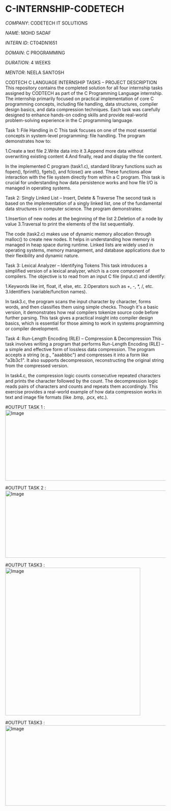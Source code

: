 # C-INTERNSHIP-CODETECH

*COMPANY*: CODETECH IT SOLUTIONS

*NAME*: MOHD SADAF

*INTERN ID*: CT04DN1651

*DOMAIN*: C PROGRAMMING

*DURATION*: 4 WEEKS

*MENTOR*: NEELA SANTOSH

CODTECH C LANGUAGE INTERNSHIP TASKS – PROJECT DESCRIPTION
This repository contains the completed solution for all four internship tasks assigned by CODTECH as part of the C Programming Language internship. The internship primarily focused on practical implementation of core C programming concepts, including file handling, data structures, compiler design basics, and data compression techniques. Each task was carefully designed to enhance hands-on coding skills and provide real-world problem-solving experience in the C programming language.

Task 1: File Handling in C
This task focuses on one of the most essential concepts in system-level programming: file handling. The program demonstrates how to:

1.Create a text file
2.Write data into it
3.Append more data without overwriting existing content
4.And finally, read and display the file content.

In the implemented C program (task1.c), standard library functions such as fopen(), fprintf(), fgets(), and fclose() are used. These functions allow interaction with the file system directly from within a C program. This task is crucial for understanding how data persistence works and how file I/O is managed in operating systems.

 Task 2: Singly Linked List – Insert, Delete & Traverse
The second task is based on the implementation of a singly linked list, one of the fundamental data structures in computer science. The program demonstrates:

1.Insertion of new nodes at the beginning of the list
2.Deletion of a node by value
3.Traversal to print the elements of the list sequentially.

The code (task2.c) makes use of dynamic memory allocation through malloc() to create new nodes. It helps in understanding how memory is managed in heap space during runtime. Linked lists are widely used in operating systems, memory management, and database applications due to their flexibility and dynamic nature.

Task 3: Lexical Analyzer – Identifying Tokens
This task introduces a simplified version of a lexical analyzer, which is a core component of compilers. The objective is to read from an input C file (input.c) and identify:

1.Keywords like int, float, if, else, etc.
2.Operators such as +, -, *, /, etc.
3.Identifiers (variable/function names).

In task3.c, the program scans the input character by character, forms words, and then classifies them using simple checks. Though it's a basic version, it demonstrates how real compilers tokenize source code before further parsing. This task gives a practical insight into compiler design basics, which is essential for those aiming to work in systems programming or compiler development.

 Task 4: Run-Length Encoding (RLE) – Compression & Decompression
This task involves writing a program that performs Run-Length Encoding (RLE) – a simple and effective form of lossless data compression. The program accepts a string (e.g., "aaabbbc") and compresses it into a form like "a3b3c1". It also supports decompression, reconstructing the original string from the compressed version.

In task4.c, the compression logic counts consecutive repeated characters and prints the character followed by the count. The decompression logic reads pairs of characters and counts and repeats them accordingly. This exercise provides a real-world example of how data compression works in text and image file formats (like .bmp, .pcx, etc.).

#OUTPUT TASK 1 :
<img width="686" height="222" alt="Image" src="https://github.com/user-attachments/assets/31df20c5-be10-40e3-8fae-906665d37151" />

#OUTPUT TASK 2 :
<img width="524" height="211" alt="Image" src="https://github.com/user-attachments/assets/89596ec6-1d65-46e9-95d7-ed56e497d4d1" />

#OUTPUT TASK3 : 
<img width="424" height="463" alt="Image" src="https://github.com/user-attachments/assets/705fd9f9-16da-478a-8f6c-5e062db4c7b9" />

#OUTPUT TASK3 :
<img width="652" height="252" alt="Image" src="https://github.com/user-attachments/assets/9506840e-e7f3-4973-aff5-f92d9ef87792" />
